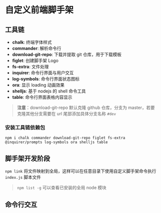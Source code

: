 # 自定义前端脚手架

## 工具链

- **chalk**: 终端字体样式
- **commander**: 解析命令行
- **download-git-repo**: 下载并提取 git 仓库，用于下载模板
- **figlet**: 创建脚手架 Logo
- **fs-extra**: 文件处理
- **inquirer**: 命令行界面与用户交互
- **log-symbols**: 命令行界面状态图标
- **ora**: 显示 loading 动画效果
- **shelljs**: 基于 nodejs 的 shell 命令工具
- **table**: 命令行界面表格内容显示

> **注意**：download-git-repo 默认克隆 github 仓库，分支为 master，若要克隆其他分支需要在 url 尾部添加具体分支名称 `#dev`

### 安装工具链依赖包

```node
npm i chalk commander download-git-repo figlet fs-extra @inquirer/prompts log-symbols ora shelljs table
```

## 脚手架开发阶段

`npm link` 将文件映射到全局，这样可以在任意目录下使用自定义脚手架命令执行 `index.js` 脚本文件

> `npm list -g` 可以查看已安装的全局 node 模块

## 命令行交互
